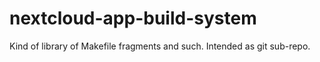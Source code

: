 # nextcloud-app-build-system
Kind of library of Makefile fragments and such. Intended as git sub-repo.
